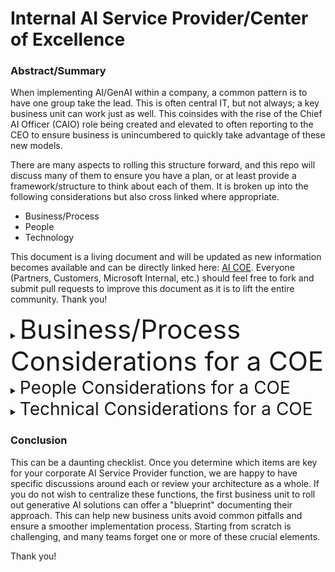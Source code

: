 <h1>Internal AI Service Provider/Center of Excellence</h1>

<h3>Abstract/Summary</h3>
When implementing AI/GenAI within a company, a common pattern is to have one group take the lead. This is often central IT, but not always; a key business unit can work just as well. This coinsides with the rise of the Chief AI Officer (CAIO) role being created and elevated to often reporting to the CEO to ensure business is unincumbered to quickly take advantage of these new models.  

There are many aspects to rolling this structure forward, and this repo will discuss many of them to ensure you have a plan, or at least provide a framework/structure to think about each of them. It is broken up into the following considerations but also cross linked where appropriate.

   - Business/Process
   - People
   - Technology

This document is a living document and will be updated as new information becomes available and can be directly linked here: [AI COE](https://aka.ms/ai/coe). Everyone (Partners, Customers, Microsoft Internal, etc.) should feel free to fork and submit pull requests to improve this document as it is to lift the entire community.  Thank you!

<details> <summary><span style="font-size:3em;">Business/Process Considerations for a COE</span></summary>

1. <strong>Business value of AI/GenAI:</strong>
   - _Enhanced Decision Making:_
      - AI-driven insights provide a deeper understanding of business operations and market trends, enabling better and faster decision-making processes.

   - _Increased Efficiency:_
      - Automating routine tasks with AI frees up human resources for more strategic work, improving overall productivity and reducing operational costs.

   - _Personalized Customer Experiences:_
      - Leveraging AI to analyze customer data can lead to highly personalized interactions, increasing customer satisfaction and loyalty.

   - _Innovation and Competitive Advantage:_
      - Implementing cutting-edge AI solutions can foster innovation, providing a significant competitive edge in the marketplace.

   - _Cost Reduction:_
      - AI can optimize resource allocation and reduce waste, leading to substantial cost savings across various business functions.

   - _Risk Management:_
      - AI can enhance risk management by predicting potential issues and enabling proactive measures to mitigate them.

   - _Scalability:_
      - AI systems can handle large-scale operations efficiently, allowing businesses to scale their operations without a proportional increase in costs.

1. <strong>Vetting Application Portfolio:</strong>
   - Responsible for assessing applications from individual business units for corporate fit. This process often involves quantifying business value and technical capability, plotting them along the x and y axis to prioritize applications. Items in the top right quadrant are approved first. Sometimes, the COE may simply provide feedback, leaving the final decision to each business unit. </li>
   - Key links:
      - [Technical considerations for this topic](#Technical-Considerations-for-a-COE)
      - [Azure Application Insights](https://azure.microsoft.com/en-us/services/monitor/)
      - [Azure Advisor](http://microsoft.com/) 

1. <strong>Consistent Implementation of Responsible AI Principles:</strong>
   - Ensuring all AI projects adhere to the company's Responsible AI principles, promoting ethical and fair AI usage.
   - Key links:
      - [Microsoft Responsible AI](https://www.microsoft.com/en-us/ai/responsible-ai)
      - [Azure AI Ethics](https://azure.microsoft.com/en-us/services/cognitive-services/)

1. <strong>Legal Indemnification Requirements:</strong>
   - Managing legal risks associated with AI usage, ensuring compliance with regulations, and protecting the company from potential liabilities.
   - Key links:
      - [Microsoft AI Legal](https://www.microsoft.com/en-us/legal/intellectualproperty/ai/)
      - [Microsoft AI Compliance](https://www.microsoft.com/en-us/trust-center/compliance/compliance-offerings)

1. <strong>Corporate Compliance:</strong>
   - Ensuring AI projects comply with corporate rules and regulations, including data privacy laws and industry-specific standards.
   - Key links:
      - [Azure Compliance Offerings](https://azure.microsoft.com/en-us/overview/trusted-cloud/compliance/)
      - [Microsoft Compliance Manager](https://www.microsoft.com/en-us/microsoft-365/compliance/compliance-manager)

1. <strong>Cost Containment and Resource Utilization:</strong>
   - Planning and managing the costs associated with AI projects, optimizing resource utilization and capacity planning to prevent overspending.
   - Key links:
      - [Azure Cost Management](https://azure.microsoft.com/en-us/services/cost-management/)
      - [Azure Capacity Planning](https://azure.microsoft.com/en-us/services/cost-management/)

1. <strong>Chargebacks to Business Units:</strong>
   - Implementing a chargeback system where business units are billed based on their usage level and the specific services they utilize.
   - Key links:
      - [Azure Cost Management + Billing](https://azure.microsoft.com/en-us/services/cost-management/)
      - [Azure Tagging for Chargebacks](https://azure.microsoft.com/en-us/services/cost-management/)

1. <strong>Independent Software Vendors (ISVs):</strong>
   - Approving third-party software or SaaS systems and tools for use within the company, ensuring they meet security and performance standards.
   - Key links:
      - [Azure Marketplace](https://azure.microsoft.com/en-us/marketplace/)
      - [Microsoft Partner Network](https://partner.microsoft.com/en-us/)

1. <strong>Approved System Integration (SI) Partners:</strong>
   - Vetted SI partners with expertise in your business and AI can be crucial for developing and deploying generative AI applications into production.
   - Key links:
      - [Azure SI Partners](https://azure.microsoft.com/en-us/partners/si/)
      - [Microsoft AI Partners](https://partner.microsoft.com/en-us/)
</details>


<details> <summary><span style="font-size:2em;">People Considerations for a COE</span></summary>

1. <strong>AI Talent Acquisition:</strong>
   - Recruiting top AI talent to join the COE, ensuring the team has the necessary skills and expertise to drive AI initiatives forward.
   - Key links:


1. <strong>Training, Certification and Development:</strong>
   - Providing ongoing training and development opportunities for COE team members to enhance their AI skills and stay current with industry trends.
   - Key links:
      - [Azure Training](https://azure.microsoft.com/en-us/training/)
      - [Microsoft Learn](https://learn.microsoft.com/)

1. <strong>Performance Management:</strong>
   - Implementing a performance management system to evaluate and reward team members based on their contributions to AI projects and the overall success of the COE.
   - Key links:

1. <strong>Team Building and Collaboration:</strong>
   - Fostering a collaborative and inclusive team environment to encourage knowledge sharing and innovation among team members.
   - Key links:

1. <strong>Hackathons and Innovation Challenges:</strong>
   - Organizing hackathons and innovation challenges to encourage creativity and experimentation among team members, driving new ideas and solutions.
   - Key links:

1. <strong>Retention and Succession Planning:</strong>
   - Developing retention and succession plans to ensure the COE retains top talent and has a clear path for future leadership.
   - Key links:

</details>
<details> <summary><span style="font-size:2em;">Technical Considerations for a COE</span></summary>

1. <strong>Vetting Application Portfolio:</strong>
   - Responsible for assessing applications from individual business units for corporate fit. This process often involves quantifying business value and technical capability, plotting them along the x and y axis to prioritize applications. Items in the top right quadrant are approved first. Sometimes, the COE may simply provide feedback, leaving the final decision to each business unit. </li>
   - Key links:
      - [Business/Process considerations for this topic](#Technical-Considerations-for-a-COE)
      - [Azure Application Insights](https://azure.microsoft.com/en-us/services/monitor/)
      - [Azure Advisor](http://microsoft.com/) 

1. <strong>Guidance on AI Application Development:</strong>
   - Providing advice to other business units on how to craft applications using generative/classical AI. Many application development teams excel in web development but lack expertise in generative AI. The COE can offer tips and guidance, especially for current search and RAG (Retrieval-Augmented Generation) patterns prevalent in AI/GenAI applications.
   - Prompt Eng framework and understanding of tools/process
   - Key links:
      - [Azure AI Services](https://azure.microsoft.com/en-us/services/cognitive-services/)
      - [Azure Machine Learning](https://azure.microsoft.com/en-us/services/machine-learning/)

1. <strong>Strong LMMOps Model and Process:</strong>
   - Ensuring a robust model for managing machine learning operations (MLOps), specifically for large language models (LLMs). This includes monitoring, maintaining, and updating models to ensure they meet the company's standards and needs. Moving models to production is key.
   - Review AI Studio as a framework for LLMOps continuous evaluation and deployment
   - Key links:
      - [Azure MLOps](https://docs.microsoft.com/en-us/azure/machine-learning/machine-learning-ops-overview)
      - [Azure DevOps](https://azure.microsoft.com/en-us/services/devops/)

1. <strong>Model Management:</strong>
   - Managing models across business units can become complex. A centralized COE can streamline testing new models and maintaining an internal model catalog, aiding in adoption and future-proofing.
   - Key links:
      - [Azure OpenAI Service](https://azure.microsoft.com/en-us/services/cognitive-services/openai/)
      - [Azure Machine Learning Model Management](https://azure.microsoft.com/en-us/services/machine-learning/)

1. <strong>Testing of New AI Stack (including Models, Frameworks, APIs, etc.):</strong>
   - The COE should handle the evaluation and testing of new AI models to ensure they meet the company's performance and ethical standards before deployment.
   - Key links:
      - [Azure Machine Learning Model Evaluation](https://azure.microsoft.com/en-us/services/machine-learning/)
      - [Azure DevTest Labs](https://azure.microsoft.com/en-us/services/devtest-lab/)

1. <strong>Key Management:</strong>
   - Overseeing the management of cryptographic keys used in AI systems to ensure security and compliance with company policies.
   - Key links:
      - [Azure Key Vault](https://azure.microsoft.com/en-us/services/key-vault/)
      - [Azure Security Key Management](https://azure.microsoft.com/en-us/services/security-center/)

1. <strong>API Management:</strong>
   - Managing APIs to ensure they are secure, efficient, and meet the needs of various business units. This includes version control and monitoring API usage.
   - Key links:
      - [Azure API Management](https://azure.microsoft.com/en-us/services/api-management/)
      - [Azure API Gateway](https://azure.microsoft.com/en-us/services/api-gateway/)

1. <strong>Agentic Framework:</strong>
   - Establishing frameworks for AI agents that can autonomously perform tasks, ensuring they align with business goals and ethical standards.
   - Key links:
      - [Azure Bot Service](https://azure.microsoft.com/en-us/services/bot-service/)
      - [Azure AI Agent](https://azure.microsoft.com/en-us/services/cognitive-services/)

1. <strong>Fine-Tuning Guidance:</strong>
   - Providing guidelines for fine-tuning AI models to better suit specific business needs without compromising performance or safety.
   - Key links:
      - [Azure Machine Learning - Fine-tuning models](https://azure.microsoft.com/en-us/services/machine-learning/)
      - [Azure Custom Vision](https://azure.microsoft.com/en-us/services/cognitive-services/custom-vision-service/)

1. <strong>Unified Model for Content Safety and Abuse Monitoring:</strong>
   - Developing a unified approach to content safety to prevent the dissemination of harmful or inappropriate content generated by AI models.
   - Key links:
      - [Azure Content Moderator](https://azure.microsoft.com/en-us/services/cognitive-services/content-moderator/)
      - [Azure Security Center](https://azure.microsoft.com/en-us/services/security-center/)

1. <strong>Error Handling and Control:</strong>
   - Establishing protocols for identifying, reporting, and mitigating errors in AI systems to maintain reliability and trust.
   - Key links:
      - [Azure Monitor](https://azure.microsoft.com/en-us/services/monitor/)
      - [Azure Application Insights](https://azure.microsoft.com/en-us/services/application-insights/)

1. <strong>Support for GenAI/Ticketing:</strong>
   - Providing support and a ticketing system for issues related to large language models, ensuring quick resolution and continuous improvement.
   - Key links:
      - [Azure Support Plans](https://azure.microsoft.com/en-us/support/plans/)
      - [Azure Service Health](https://azure.microsoft.com/en-us/features/service-health/)

1. <strong>Efficient Use of GenAIs:</strong>
   - Large language models can be expensive if not used appropriately. The COE should ensure efficient and effective use to maximize ROI.
   - Key links:
      - [Azure Machine Learning Cost Management](https://azure.microsoft.com/en-us/services/machine-learning/)
      - [Azure AI Optimization](https://azure.microsoft.com/en-us/services/cognitive-services/)

1. <strong>Security Implementation:</strong>
   - Ensuring top-notch security, potentially using services like Entra, to protect AI systems and data.
   - Key links:
      - [Azure Active Directory (Entra)](https://azure.microsoft.com/en-us/services/active-directory/)
      - [Azure Security Center](https://azure.microsoft.com/en-us/services/security-center/)

1. <strong>Lightweight Service Provisioning:</strong>
   - Providing a service that simply offers provisioning without additional assistance or commentary, for teams that prefer a more hands-on approach.
   - Key links:
      - [Azure Resource Manager](https://azure.microsoft.com/en-us/features/resource-manager/)
      - [Azure Automation](https://azure.microsoft.com/en-us/services/automation/)

</details>
<h3>Conclusion</h3>

<p>This can be a daunting checklist. Once you determine which items are key for your corporate AI Service Provider function, we are happy to have specific discussions around each or review your architecture as a whole. If you do not wish to centralize these functions, the first business unit to roll out generative AI solutions can offer a "blueprint" documenting their approach. This can help new business units avoid common pitfalls and ensure a smoother implementation process. Starting from scratch is challenging, and many teams forget one or more of these crucial elements.</p>

<p>Thank you!


[//]: # (These are reference links used in the body of this note and get stripped out when the markdown processor does its job. There is no need to format nicely because it shouldn't be seen. Thanks SO - http://stackoverflow.com/questions/4823468/store-comments-in-markdown-syntax)

